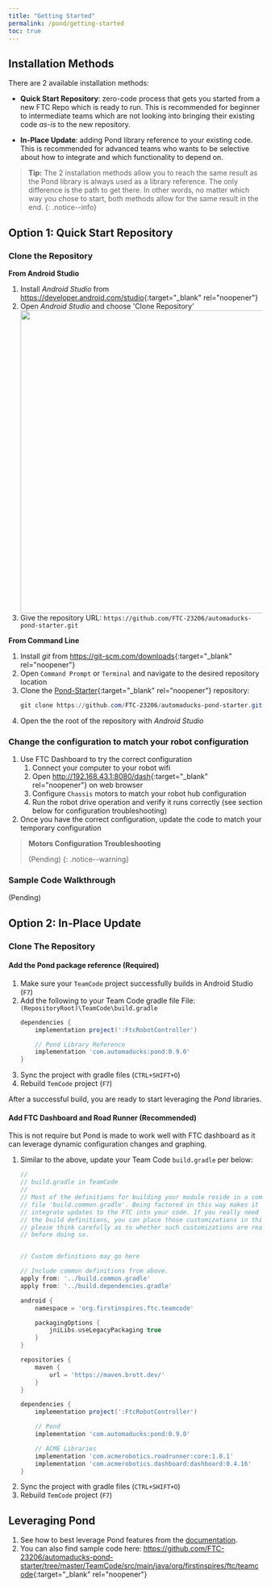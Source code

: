 ```yaml
---
title: "Getting Started"
permalink: /pond/getting-started
toc: true
---
```


## Installation Methods

There are 2 available installation methods:

* **Quick Start Repository**: zero-code process that gets you started from a new FTC Repo which is ready to run. This is recommended for beginner to intermediate teams which are not looking into bringing their existing code *as-is* to the new repository.

* **In-Place Update**: adding Pond library reference to your existing code. This is recommended for advanced teams who wants to be selective about how to integrate and which functionality to depend on.

> **Tip:** The 2 installation methods allow you to reach the same result as the Pond library is always used as a library reference. The only difference is the path to get there. In other words, no matter which way you chose to start, both methods allow for the same result in the end.
{: .notice--info}

## Option 1: Quick Start Repository

### Clone the Repository

**From Android Studio**

1. Install *Android Studio* from <https://developer.android.com/studio>{:target="_blank" rel="noopener"}
2. Open *Android Studio* and choose 'Clone Repository'
    <img src="/images/pond/pond-android-clone.png" width="600" style="display: block; margin: 0 auto;" />
3. Give the repository URL:
   `https://github.com/FTC-23206/automaducks-pond-starter.git`

**From Command Line**

1. Install *git* from <https://git-scm.com/downloads>{:target="_blank" rel="noopener"}
2. Open `Command Prompt` or `Terminal` and navigate to the desired repository location
3. Clone the [Pond-Starter](https://github.com/FTC-23206/automaducks-pond-starter){:target="_blank" rel="noopener"} repository:
    ```powershell
    git clone https://github.com/FTC-23206/automaducks-pond-starter.git
    ```
4. Open the the root of the repository with *Android Studio*

### Change the configuration to match your robot configuration

1. Use FTC Dashboard to try the correct configuration
   1. Connect your computer to your robot wifi
   2. Open <http://192.168.43.1:8080/dash>{:target="_blank" rel="noopener"} on web browser
   3. Configure `Chassis` motors to match your robot hub configuration
   4. Run the robot drive operation and verify it runs correctly (see section below for configuration troubleshooting)
2. Once you have the correct configuration, update the code to match your temporary configuration

> **Motors  Configuration Troubleshooting**
> 
> (Pending)
{: .notice--warning}

### Sample Code Walkthrough

(Pending)

## Option 2: In-Place Update

### Clone The Repository

#### Add the Pond package reference (Required)

1. Make sure your `TeamCode` project successfully builds in Android Studio (`F7`)
2. Add the following to your Team Code gradle file
    File: `(RepositoryRoot)\TeamCode\build.gradle`
    ```gradle
    dependencies {
        implementation project(':FtcRobotController')

        // Pond Library Reference
        implementation 'com.automaducks:pond:0.9.0'
    }
    ```
3. Sync the project with gradle files (`CTRL+SHIFT+O`)
4. Rebuild `TemCode` project (`F7`)

After a successful build, you are ready to start leveraging the *Pond* libraries.

#### Add FTC Dashboard and Road Runner (Recommended)

This is not require but Pond is made to work well with FTC dashboard as it can leverage dynamic configuration changes and graphing.

1. Similar to the above, update your Team Code `build.gradle` per below:
    ```gradle
    //
    // build.gradle in TeamCode
    //
    // Most of the definitions for building your module reside in a common, shared
    // file 'build.common.gradle'. Being factored in this way makes it easier to
    // integrate updates to the FTC into your code. If you really need to customize
    // the build definitions, you can place those customizations in this file, but
    // please think carefully as to whether such customizations are really necessary
    // before doing so.


    // Custom definitions may go here

    // Include common definitions from above.
    apply from: '../build.common.gradle'
    apply from: '../build.dependencies.gradle'

    android {
        namespace = 'org.firstinspires.ftc.teamcode'

        packagingOptions {
            jniLibs.useLegacyPackaging true
        }
    }

    repositories {
        maven {
            url = 'https://maven.brott.dev/'
        }
    }

    dependencies {
        implementation project(':FtcRobotController')

        // Pond
        implementation 'com.automaducks:pond:0.9.0'

        // ACME Libraries
        implementation 'com.acmerobotics.roadrunner:core:1.0.1'
        implementation 'com.acmerobotics.dashboard:dashboard:0.4.16'
    }
    ```
2. Sync the project with gradle files (`CTRL+SHIFT+O`)
3. Rebuild `TemCode` project (`F7`)

## Leveraging Pond

1. See how to best leverage Pond features from the [documentation](/pond).
2. You can also find sample code here:
    <https://github.com/FTC-23206/automaducks-pond-starter/tree/master/TeamCode/src/main/java/org/firstinspires/ftc/teamcode>{:target="_blank" rel="noopener"}